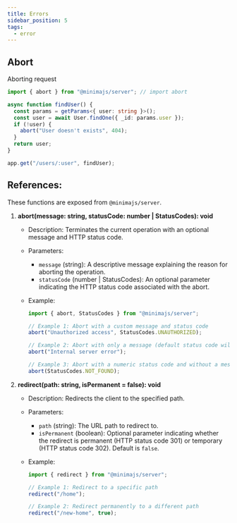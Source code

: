 ```yaml
---
title: Errors
sidebar_position: 5
tags:
  - error
---
```


## Abort

Aborting request

```ts
import { abort } from "@minimajs/server"; // import abort

async function findUser() {
  const params = getParams<{ user: string }>();
  const user = await User.findOne({ _id: params.user });
  if (!user) {
    abort("User doesn't exists", 404);
  }
  return user;
}

app.get("/users/:user", findUser);
```

## References:

These functions are exposed from `@minimajs/server`.

1. **abort(message: string, statusCode: number | StatusCodes): void**

   - Description: Terminates the current operation with an optional message and HTTP status code.
   - Parameters:
     - `message` (string): A descriptive message explaining the reason for aborting the operation.
     - `statusCode` (number | StatusCodes): An optional parameter indicating the HTTP status code associated with the abort.
   - Example:

     ```typescript
     import { abort, StatusCodes } from "@minimajs/server";

     // Example 1: Abort with a custom message and status code
     abort("Unauthorized access", StatusCodes.UNAUTHORIZED);

     // Example 2: Abort with only a message (default status code will be used)
     abort("Internal server error");

     // Example 3: Abort with a numeric status code and without a message
     abort(StatusCodes.NOT_FOUND);
     ```

2. **redirect(path: string, isPermanent = false): void**

   - Description: Redirects the client to the specified path.
   - Parameters:
     - `path` (string): The URL path to redirect to.
     - `isPermanent` (boolean): Optional parameter indicating whether the redirect is permanent (HTTP status code 301) or temporary (HTTP status code 302). Default is `false`.
   - Example:

     ```typescript
     import { redirect } from "@minimajs/server";

     // Example 1: Redirect to a specific path
     redirect("/home");

     // Example 2: Redirect permanently to a different path
     redirect("/new-home", true);
     ```
